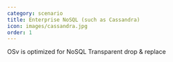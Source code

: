 ```yaml
---
category: scenario
title: Enterprise NoSQL (such as Cassandra)
icon: images/cassandra.jpg
order: 1
---
```


OSv is optimized for NoSQL Transparent drop & replace










